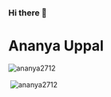 ### Hi there 👋
<h1>Ananya Uppal</h1>
<p><img align="center" src="https://github-readme-stats.vercel.app/api/top-langs?username=ananya2712&show_icons=true&locale=en&layout=compact" alt="ananya2712" /></p>

<p>&nbsp;<img align="center" src="https://github-readme-stats.vercel.app/api?username=ananya2712&show_icons=true&locale=en" alt="ananya2712" /></p>
<!--
<p><img align="center" src="https://github-readme-streak-stats.herokuapp.com/?user=ananya2712&" alt="" /></p>
-->
